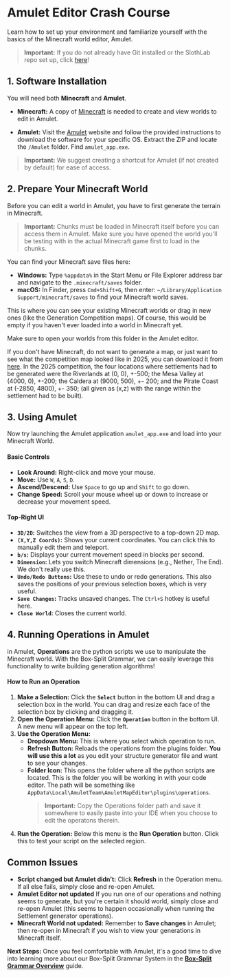 # Amulet Editor Crash Course

Learn how to set up your environment and familiarize yourself with the basics of the Minecraft world editor, Amulet. 

 > **Important:** If you do not already have Git installed or the SlothLab repo set up, click [here](./REPO-SETUP.md)!

## 1. Software Installation 
You will need both **Minecraft** and **Amulet**.

* **Minecraft:** A copy of [Minecraft](https://www.minecraft.net/en-us) is needed to create and view worlds to edit in Amulet. 

* **Amulet:** Visit the [Amulet](https://www.amuletmc.com/) website and follow the provided instructions to download the software for your specific OS. Extract the ZIP and locate the `/Amulet` folder. Find `amulet_app.exe`.  

> **Important:** We suggest creating a shortcut for Amulet (if not created by default) for ease of access. 

## 2. Prepare Your Minecraft World

Before you can edit a world in Amulet, you have to first generate the terrain in Minecraft.

> **Important:** Chunks must be loaded in Minecraft itself before you can access them in Amulet. Make sure you have opened the world you'll be testing with in the actual Minecraft game first to load in the chunks.

You can find your Minecraft save files here:

* **Windows:** Type `%appdata%` in the Start Menu or File Explorer address bar and navigate to the `.minecraft/saves` folder. 
* **macOS:** In Finder, press `Cmd+Shift+G`, then enter: `~/Library/Application Support/minecraft/saves` to find your Minecraft world saves.

This is where you can see your existing Minecraft worlds or drag in new ones (like the Generation Competition maps). Of course, this would be empty if you haven't ever loaded into a world in Minecraft yet. 

Make sure to open your worlds from this folder in the Amulet editor.

If you don't have Minecraft, do not want to generate a map, or just want to see what the competition map looked like in 2025, you can download it from [here](https://www.dropbox.com/scl/fi/jsb1u4pjrs585sdj3e3kx/GDMC-2025-submission-map.zip?rlkey=2ckuzun7t3oyzvtskkxf354h4&e=1&st=mqeo01d4&dl=0). In the 2025 competition, the four locations where settlements had to be generated were the Riverlands at (0, 0), +-500; the Mesa Valley at (4000, 0), +-200; the Caldera at (9000, 500), +- 200; and the Pirate Coast at (-2850, 4800), +- 350; (all given as (x,z) with the range within the settlement had to be built).

## 3. Using Amulet

Now try launching the Amulet application `amulet_app.exe` and load into your Minecraft World. 

#### Basic Controls
* **Look Around:** Right-click and move your mouse.
* **Move:** Use `W`, `A`, `S`, `D`.
* **Ascend/Descend:** Use `Space` to go up and `Shift` to go down.
* **Change Speed:** Scroll your mouse wheel up or down to increase or decrease your movement speed.

#### Top-Right UI
* **`3D/2D`:** Switches the view from a 3D perspective to a top-down 2D map.
* **`(X,Y,Z Coords)`:** Shows your current coordinates. You can click this to manually edit them and teleport.
* **`b/s`:** Displays your current movement speed in blocks per second.
* **`Dimension`:** Lets you switch Minecraft dimensions (e.g., Nether, The End). We don't really use this.
* **`Undo/Redo Buttons`:** Use these to undo or redo generations. This also saves the positions of your previous selection boxes, which is very useful.
* **`Save Changes`:** Tracks unsaved changes. The `Ctrl+S` hotkey is useful here.
* **`Close World`:** Closes the current world.

## 4. Running Operations in Amulet

in Amulet, **Operations** are the python scripts we use to manipulate the Minecraft world. With the Box-Split Grammar, we can easily leverage this functionality to write building generation algorithms! 

#### How to Run an Operation
1.  **Make a Selection:** Click the **`Select`** button in the bottom UI and drag a selection box in the world. You can drag and resize each face of the selection box by clicking and dragging it.
2.  **Open the Operation Menu:** Click the **`Operation`** button in the bottom UI. A new menu will appear on the top left.
3.  **Use the Operation Menu:**
    * **Dropdown Menu:** This is where you select which operation to run.
    * **Refresh Button:** Reloads the operations from the plugins folder. **You will use this a lot** as you edit your structure generator file and want to see your changes.
    * **Folder Icon:** This opens the folder where all the python scripts are located. This is the folder you will be working in with your code editor. The path will be something like `AppData\Local\AmuletTeam\AmuletMapEditor\plugins\operations`. 
        > **Important:** Copy the Operations folder path and save it somewhere to easily paste into your IDE when you choose to edit the operatons therein.
4.  **Run the Operation:** Below this menu is the **Run Operation** button. Click this to test your script on the selected region. 


## Common Issues
- **Script changed but Amulet didn’t:** Click **Refresh** in the Operation menu. If all else fails, simply close and re-open Amulet.
- **Amulet Editor not updated** If you run one of our operations and nothing seems to generate, but you're certain it should world, simply close and re-open Amulet (this seems to happen occasionally when running the Settlement generator operations).
- **Minecraft World not updated:** Remember to **Save changes** in Amulet; then re-open in Minecraft if you wish to view your generations in Minecraft itself.


**Next Steps:** Once you feel comfortable with Amulet, it's a good time to dive into learning more about our Box-Split Grammar System in the **[Box-Split Grammar Overview](./BOX-SPLIT-GRAMMAR.md)** guide.